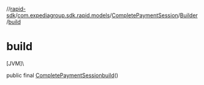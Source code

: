 //[rapid-sdk](../../../../index.md)/[com.expediagroup.sdk.rapid.models](../../index.md)/[CompletePaymentSession](../index.md)/[Builder](index.md)/[build](build.md)

# build

[JVM]\

public final [CompletePaymentSession](../index.md)[build](build.md)()
